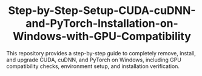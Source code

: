 <h1 align="center">  Step-by-Step-Setup-CUDA-cuDNN-and-PyTorch-Installation-on-Windows-with-GPU-Compatibility </h1> 
This repository provides a step-by-step guide to completely remove, install, and upgrade CUDA, cuDNN, and PyTorch on Windows, including GPU compatibility checks, environment setup, and installation verification.
